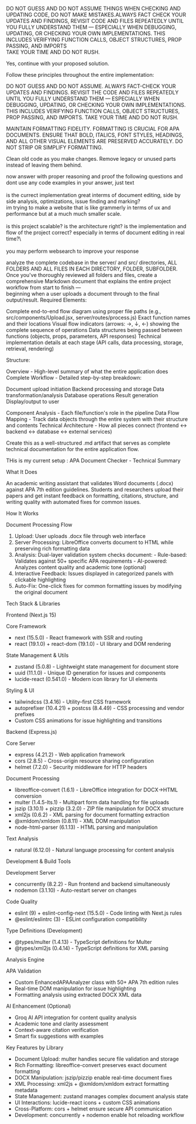 DO NOT GUESS AND DO NOT ASSUME THINGS WHEN CHECKING AND UPDATING CODE, DO NOT MAKE MISTAKES.ALWAYS FACT CHECK YOUR UPDATES AND FINDINGS, REVISIT CODE AND FILES REPEATEDLY UNTIL YOU FULLY UNDERSTAND THEM — ESPECIALLY WHEN DEBUGGING, UPDATING, OR CHECKING YOUR OWN IMPLEMENTATIONS. THIS INCLUDES VERIFYING FUNCTION CALLS, OBJECT STRUCTURES, PROP PASSING, AND IMPORTS\
TAKE YOUR TIME AND DO NOT RUSH.




Yes, continue with your proposed solution.

Follow these principles throughout the entire implementation:

DO NOT GUESS AND DO NOT ASSUME. ALWAYS FACT-CHECK YOUR UPDATES AND FINDINGS. REVISIT THE CODE AND FILES REPEATEDLY UNTIL YOU FULLY UNDERSTAND THEM — ESPECIALLY WHEN DEBUGGING, UPDATING, OR CHECKING YOUR OWN IMPLEMENTATIONS. THIS INCLUDES VERIFYING FUNCTION CALLS, OBJECT STRUCTURES, PROP PASSING, AND IMPORTS. TAKE YOUR TIME AND DO NOT RUSH.

MAINTAIN FORMATTING FIDELITY. FORMATTING IS CRUCIAL FOR APA DOCUMENTS. ENSURE THAT BOLD, ITALICS, FONT STYLES, HEADINGS, AND ALL OTHER VISUAL ELEMENTS ARE PRESERVED ACCURATELY. DO NOT STRIP OR SIMPLIFY FORMATTING.

Clean old code as you make changes. Remove legacy or unused parts instead of leaving them behind.





















now answer with proper reasoning and proof the following questions and dont use any code examples in your answer, just text\
  \
  is the currect implementation great interms of document editing, side by side analysis, optimizations, issue finding and marking?\
  im trying to make a website that is like grammerly in terms of ux and performance but at a much much smaller scale.\
  \
  is this project scalable? is the architecture right? is the implementation and flow of the project correct? especially in terms of document editing in real time?\   
  \
  you may perform websearch to improve your response





analyze the complete codebase in the server/ and src/ directories, ALL FOLDERS AND ALL FILES IN EACH DIRECTORY, FOLDER, SUBFOLDER.
  Once you've thoroughly reviewed all folders and files, create a comprehensive Markdown document that explains the entire project workflow from start to finish —     
  beginning when a user uploads a document through to the final output/result.
  Required Elements:

  Complete end-to-end flow diagram using proper file paths (e.g., src/components/Upload.jsx, server/routes/process.js)
  Exact function names and their locations
  Visual flow indicators (arrows: →, ↓, <-) showing the complete sequence of operations
  Data structures being passed between functions (objects, props, parameters, API responses)
  Technical implementation details at each stage (API calls, data processing, storage, retrieval, rendering)

  Structure:

  Overview - High-level summary of what the entire application does
  Complete Workflow - Detailed step-by-step breakdown:

  Document upload initiation
  Backend processing and storage
  Data transformation/analysis
  Database operations
  Result generation
  Display/output to user


  Component Analysis - Each file/function's role in the pipeline
  Data Flow Mapping - Track data objects through the entire system with their structure and contents
  Technical Architecture - How all pieces connect (frontend ↔ backend ↔ database ↔ external services)

  Create this as a well-structured .md artifact that serves as complete technical documentation for the entire application flow.



THis is my current setup :
APA Document Checker - Technical Summary

  What It Does

  An academic writing assistant that validates Word documents (.docx) against APA 7th edition guidelines. Students and researchers upload their papers and get instant feedback on formatting, citations,
  structure, and writing quality with automated fixes for common issues.

  How It Works

  Document Processing Flow

  1. Upload: User uploads .docx file through web interface
  2. Server Processing: LibreOffice converts document to HTML while preserving rich formatting data
  3. Analysis: Dual-layer validation system checks document:
    - Rule-based: Validates against 50+ specific APA requirements
    - AI-powered: Analyzes content quality and academic tone (optional)
  4. Interactive Feedback: Issues displayed in categorized panels with clickable highlighting
  5. Auto-Fix: One-click fixes for common formatting issues by modifying the original document

  Tech Stack & Libraries

  Frontend (Next.js 15)

  Core Framework
  - next (15.5.0) - React framework with SSR and routing
  - react (19.1.0) + react-dom (19.1.0) - UI library and DOM rendering

  State Management & Utils
  - zustand (5.0.8) - Lightweight state management for document store
  - uuid (11.1.0) - Unique ID generation for issues and components
  - lucide-react (0.541.0) - Modern icon library for UI elements

  Styling & UI
  - tailwindcss (3.4.16) - Utility-first CSS framework
  - autoprefixer (10.4.21) + postcss (8.4.49) - CSS processing and vendor prefixes
  - Custom CSS animations for issue highlighting and transitions

  Backend (Express.js)

  Core Server
  - express (4.21.2) - Web application framework
  - cors (2.8.5) - Cross-origin resource sharing configuration
  - helmet (7.2.0) - Security middleware for HTTP headers

  Document Processing
  - libreoffice-convert (1.6.1) - LibreOffice integration for DOCX→HTML conversion
  - multer (1.4.5-lts.1) - Multipart form data handling for file uploads
  - jszip (3.10.1) + pizzip (3.2.0) - ZIP file manipulation for DOCX structure
  - xml2js (0.6.2) - XML parsing for document formatting extraction
  - @xmldom/xmldom (0.8.11) - XML DOM manipulation
  - node-html-parser (6.1.13) - HTML parsing and manipulation

  Text Analysis
  - natural (6.12.0) - Natural language processing for content analysis

  Development & Build Tools

  Development Server
  - concurrently (8.2.2) - Run frontend and backend simultaneously
  - nodemon (3.1.10) - Auto-restart server on changes

  Code Quality
  - eslint (9) + eslint-config-next (15.5.0) - Code linting with Next.js rules
  - @eslint/eslintrc (3) - ESLint configuration compatibility

  Type Definitions (Development)
  - @types/multer (1.4.13) - TypeScript definitions for Multer
  - @types/xml2js (0.4.14) - TypeScript definitions for XML parsing

  Analysis Engine

  APA Validation
  - Custom EnhancedAPAAnalyzer class with 50+ APA 7th edition rules
  - Real-time DOM manipulation for issue highlighting
  - Formatting analysis using extracted DOCX XML data

  AI Enhancement (Optional)
  - Groq AI API integration for content quality analysis
  - Academic tone and clarity assessment
  - Context-aware citation verification
  - Smart fix suggestions with examples

  Key Features by Library

  - Document Upload: multer handles secure file validation and storage
  - Rich Formatting: libreoffice-convert preserves exact document formatting
  - DOCX Manipulation: jszip/pizzip enable real-time document fixes
  - XML Processing: xml2js + @xmldom/xmldom extract formatting metadata
  - State Management: zustand manages complex document analysis state
  - UI Interactions: lucide-react icons + custom CSS animations
  - Cross-Platform: cors + helmet ensure secure API communication
  - Development: concurrently + nodemon enable hot reloading workflow